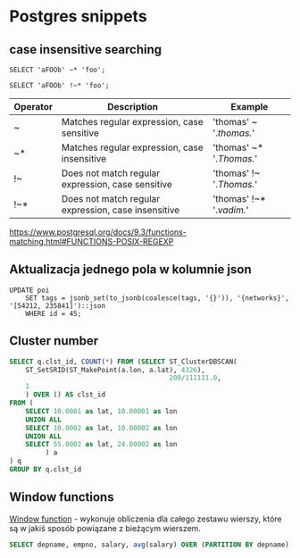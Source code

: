 # Postgres snippets

## case insensitive searching

`SELECT 'aFOOb' ~* 'foo';`

`SELECT 'aFOOb' !~* 'foo';`

| Operator | Description | Example |
|----------|-------------|---------|
| ~ 	| Matches regular expression, case sensitive | 'thomas' ~ '.*thomas.*' |
| ~* | Matches regular expression, case insensitive | 'thomas' ~* '.*Thomas.*' |
| !~ | Does not match regular expression, case sensitive | 'thomas' !~ '.*Thomas.*' |
| !~* | Does not match regular expression, case insensitive | 'thomas' !~* '.*vadim.*' |

https://www.postgresql.org/docs/9.3/functions-matching.html#FUNCTIONS-POSIX-REGEXP

## Aktualizacja jednego pola w kolumnie json

```
UPDATE poi
    SET tags = jsonb_set(to_jsonb(coalesce(tags, '{}')), '{networks}', '[54212, 235841]')::json
    WHERE id = 45;
```

## Cluster number

``` sql
SELECT q.clst_id, COUNT(*) FROM (SELECT ST_ClusterDBSCAN(
    ST_SetSRID(ST_MakePoint(a.lon, a.lat), 4326),
                                        200/111111.0,
    1
    ) OVER () AS clst_id
FROM (
    SELECT 10.0001 as lat, 10.00001 as lon
    UNION ALL
    SELECT 10.0002 as lat, 10.00002 as lon
    UNION ALL
    SELECT 55.0002 as lat, 24.00002 as lon
         ) a
) q
GROUP BY q.clst_id
```

## Window functions

[Window function](https://www.postgresql.org/docs/9.6/tutorial-window.html) - wykonuje obliczenia dla całego zestawu wierszy, które są w jakiś sposób powiązane z bieżącym wierszem.

``` sql
SELECT depname, empno, salary, avg(salary) OVER (PARTITION BY depname) FROM empsalary;
```
